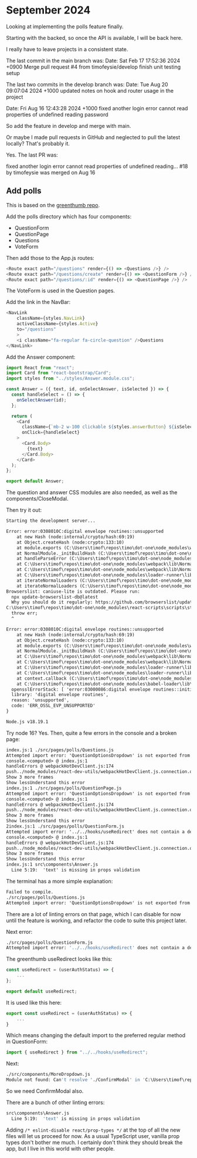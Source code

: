 # September 2024

Looking at implementing the polls feature finally.

Starting with the backed, so once the API is available, I will be back here.

I really have to leave projects in a consistent state.

The last commit in the main branch was:
Date:   Sat Feb 17 17:52:36 2024 +0900
    Merge pull request #4 from timofeysie/develop
    finish unit testing setup

The last two commits in the develop branch was:
Date:   Tue Aug 20 09:07:04 2024 +1000
    updated notes on hook and router usage in the project

Date:   Fri Aug 16 12:43:28 2024 +1000
    fixed another login error cannot read properties of undefined reading password

So add the feature in develop and merge with main.

Or maybe I made pull requests in GitHub and neglected to pull the latest locally?  That's probably it.

Yes.  The last PR was:

fixed another login error cannot read properties of undefined reading…
#18 by timofeysie was merged on Aug 16

## Add polls

This is based on the [greenthumb repo]().

Add the polls directory which has four components:

- QuestionForm
- QuestionPage
- Questions
- VoteForm

Then add those to the App.js routes:

```js
<Route exact path="/questions" render={() => <Questions />} />
<Route exact path="/questions/create" render={() => <QuestionForm />} />
<Route exact path="/questions/:id" render={() => <QuestionPage />} />
```

The VoteForm is used in the Question pages.

Add the link in the NavBar:

```js
<NavLink
    className={styles.NavLink}
    activeClassName={styles.Active}
    to="/questions"
    >
    <i className="fa-regular fa-circle-question" />Questions
</NavLink>
```

Add the Answer component:

```js
import React from "react";
import Card from "react-bootstrap/Card";
import styles from "../styles/Answer.module.css";

const Answer = ({ text, id, onSelectAnswer, isSelected }) => {
  const handleSelect = () => {
    onSelectAnswer(id);
  };

  return (
    <Card 
      className={`mb-2 w-100 clickable ${styles.answerButton} ${isSelected ? styles.selectedAnswer : ''}`} 
      onClick={handleSelect}
    >
      <Card.Body>
        {text}
      </Card.Body>
    </Card>
  );
};

export default Answer;
```

The question and answer CSS modules are also needed, as well as the components/CloseModal.

Then try it out:

```txt
Starting the development server...

Error: error:0308010C:digital envelope routines::unsupported
    at new Hash (node:internal/crypto/hash:69:19)
    at Object.createHash (node:crypto:133:10)
    at module.exports (C:\Users\timof\repos\timo\dot-one\node_modules\webpack\lib\util\createHash.js:135:53)
    at NormalModule._initBuildHash (C:\Users\timof\repos\timo\dot-one\node_modules\webpack\lib\NormalModule.js:417:16)
    at handleParseError (C:\Users\timof\repos\timo\dot-one\node_modules\webpack\lib\NormalModule.js:471:10)
    at C:\Users\timof\repos\timo\dot-one\node_modules\webpack\lib\NormalModule.js:503:5
    at C:\Users\timof\repos\timo\dot-one\node_modules\webpack\lib\NormalModule.js:358:12
    at C:\Users\timof\repos\timo\dot-one\node_modules\loader-runner\lib\LoaderRunner.js:373:3
    at iterateNormalLoaders (C:\Users\timof\repos\timo\dot-one\node_modules\loader-runner\lib\LoaderRunner.js:214:10)
    at iterateNormalLoaders (C:\Users\timof\repos\timo\dot-one\node_modules\loader-runner\lib\LoaderRunner.js:221:10)
Browserslist: caniuse-lite is outdated. Please run:
  npx update-browserslist-db@latest
  Why you should do it regularly: https://github.com/browserslist/update-db#readme
C:\Users\timof\repos\timo\dot-one\node_modules\react-scripts\scripts\start.js:19
  throw err;
  ^

Error: error:0308010C:digital envelope routines::unsupported
    at new Hash (node:internal/crypto/hash:69:19)
    at Object.createHash (node:crypto:133:10)
    at module.exports (C:\Users\timof\repos\timo\dot-one\node_modules\webpack\lib\util\createHash.js:135:53)
    at NormalModule._initBuildHash (C:\Users\timof\repos\timo\dot-one\node_modules\webpack\lib\NormalModule.js:417:16)
    at C:\Users\timof\repos\timo\dot-one\node_modules\webpack\lib\NormalModule.js:452:10
    at C:\Users\timof\repos\timo\dot-one\node_modules\webpack\lib\NormalModule.js:323:13
    at C:\Users\timof\repos\timo\dot-one\node_modules\loader-runner\lib\LoaderRunner.js:367:11
    at C:\Users\timof\repos\timo\dot-one\node_modules\loader-runner\lib\LoaderRunner.js:233:18
    at context.callback (C:\Users\timof\repos\timo\dot-one\node_modules\loader-runner\lib\LoaderRunner.js:111:13)
    at C:\Users\timof\repos\timo\dot-one\node_modules\babel-loader\lib\index.js:59:103 {
  opensslErrorStack: [ 'error:03000086:digital envelope routines::initialization error' ],
  library: 'digital envelope routines',
  reason: 'unsupported',
  code: 'ERR_OSSL_EVP_UNSUPPORTED'
}

Node.js v18.19.1
```

Try node 16?  Yes.  Then, quite a few errors in the console and a broken page:

```txt
index.js:1 ./src/pages/polls/Questions.js
Attempted import error: 'QuestionOptionsDropdown' is not exported from '../../components/MoreDropdown'.
console.<computed> @ index.js:1
handleErrors @ webpackHotDevClient.js:174
push../node_modules/react-dev-utils/webpackHotDevClient.js.connection.onmessage @ webpackHotDevClient.js:213
Show 3 more frames
Show lessUnderstand this error
index.js:1 ./src/pages/polls/QuestionPage.js
Attempted import error: 'QuestionOptionsDropdown' is not exported from '../../components/MoreDropdown'.
console.<computed> @ index.js:1
handleErrors @ webpackHotDevClient.js:174
push../node_modules/react-dev-utils/webpackHotDevClient.js.connection.onmessage @ webpackHotDevClient.js:213
Show 3 more frames
Show lessUnderstand this error
2index.js:1 ./src/pages/polls/QuestionForm.js
Attempted import error: '../../hooks/useRedirect' does not contain a default export (imported as 'useRedirect').
console.<computed> @ index.js:1
handleErrors @ webpackHotDevClient.js:174
push../node_modules/react-dev-utils/webpackHotDevClient.js.connection.onmessage @ webpackHotDevClient.js:213
Show 3 more frames
Show lessUnderstand this error
index.js:1 src\components\Answer.js
  Line 5:19:  'text' is missing in props validation  
```

The terminal has a more simple explanation:

```txt
Failed to compile.
./src/pages/polls/Questions.js
Attempted import error: 'QuestionOptionsDropdown' is not exported from '../../components/MoreDropdown'.
```

There are a lot of linting errors on that page, which I can disable for now until the feature is working, and refactor the code to suite this project later.

Next error:

```sh
./src/pages/polls/QuestionForm.js
Attempted import error: '../../hooks/useRedirect' does not contain a default export (imported as 'useRedirect').
```

The greenthumb useRedirect looks like this:

```js
const useRedirect = (userAuthStatus) => {
    ...
};

export default useRedirect;
```

It is used like this here:

```js
export const useRedirect = (userAuthStatus) => {
    ...
}
```

Which means changing the default import to the preferred regular method in QuestionForm:

```js
import { useRedirect } from "../../hooks/useRedirect";
```

Next:

```sh
./src/components/MoreDropdown.js
Module not found: Can't resolve './ConfirmModal' in 'C:\Users\timof\repos\timo\dot-one\src\components'
```

So we need ConfirmModal also.

There are a bunch of other linting errors:

```sh
src\components\Answer.js
  Line 5:19:  'text' is missing in props validation 
```

Adding ```/* eslint-disable react/prop-types */``` at the top of all the new files will let us proceed for now.  As a usual TypeScript user, vanilla prop types don't bother me much.  I certainly don't think they should break the app, but I live in this world with other people.
